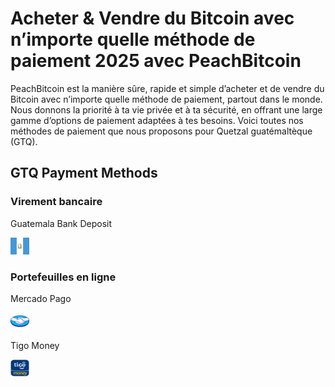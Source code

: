 <body class="payment-methods-page">

# Acheter & Vendre du Bitcoin avec n’importe quelle méthode de paiement 2025 avec PeachBitcoin

PeachBitcoin est la manière sûre, rapide et simple d’acheter et de vendre du Bitcoin avec n’importe quelle méthode de paiement, partout dans le monde. Nous donnons la priorité à ta vie privée et à ta sécurité, en offrant une large gamme d’options de paiement adaptées à tes besoins. Voici toutes nos méthodes de paiement que nous proposons pour Quetzal guatémaltèque (GTQ).

## GTQ Payment Methods

### Virement bancaire

<div class="payment-grid">
    <div class="payment-grid-item">
        <p>Guatemala Bank Deposit</p> 
        <img src="/img/faq/logoimg/guatemala.webp" width="30px" height="27px" alt="Acheter du bitcoin avec Bank Deposit, Vendre du bitcoin avec Bank Depsoit">
    </div>
</div>

### Portefeuilles en ligne

<div class="payment-grid">
    <div class="payment-grid-item">
        <p>Mercado Pago</p> 
        <img src="/img/faq/logoimg/mercadopago.png" width="30px" height="27px" alt="Acheter du bitcoin avec Mercado Pago, Vendre du bitcoin avec Mercado Pago">
    </div>
    <div class="payment-grid-item">
        <p>Tigo Money</p> 
        <img src="/img/faq/logoimg/tigomoney.png" width="30px" height="27px" alt="Acheter du bitcoin avec Tigo Money, Vendre du bitcoin avec Tigo Money">
    </div>
</div>

</body>
